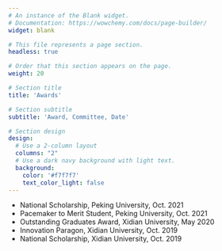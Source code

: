 ```yaml
---
# An instance of the Blank widget.
# Documentation: https://wowchemy.com/docs/page-builder/
widget: blank

# This file represents a page section.
headless: true

# Order that this section appears on the page.
weight: 20

# Section title
title: 'Awards'

# Section subtitle
subtitle: 'Award, Committee, Date'

# Section design
design:
  # Use a 2-column layout
  columns: "2"
  # Use a dark navy background with light text.
  background:
    color: '#f7f7f7'
    text_color_light: false
---
```


- National Scholarship, Peking University, Oct. 2021 
- Pacemaker to Merit Student, Peking University, Oct. 2021
- Outstanding Graduates Award, Xidian University, May 2020
- Innovation Paragon, Xidian University, Oct. 2019
- National Scholarship, Xidian University, Oct. 2019